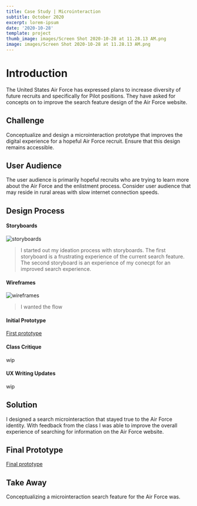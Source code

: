 ```yaml
---
title: Case Study | Microinteraction
subtitle: October 2020
excerpt: lorem-ipsum
date: '2020-10-28'
template: project
thumb_image: images/Screen Shot 2020-10-28 at 11.28.13 AM.png
image: images/Screen Shot 2020-10-28 at 11.28.13 AM.png
---
```

# Introduction
The United States Air Force has expressed plans to increase diversity of future recruits and specifically for Pilot positions. They have asked for concepts on to improve the search feature design of the Air Force website.

## Challenge

Conceptualize and design a microinteraction prototype that improves the digital experience for a hopeful Air Force recruit. Ensure that this design remains accessible.


## User Audience

The user audience is primarily hopeful recruits who are trying to learn more about the Air Force and the enlistment process. Consider user audience that may reside in rural areas with slow internet connection speeds.

## Design Process

#### Storyboards
![storyboards](/images/storyboards-ideation.png)

>I started out my ideation process with storyboards. The first storyboard is a frustrating experience of the current search feature. The second storyboard is an experience of my conecpt for an improved search experience.

#### Wireframes
![wireframes](/images/wireframes.png)

>I wanted the flow 

#### Initial Prototype

[First prototype](https://framer.com/share/PROJECT-3-miXD--98mipLE6q6XkAGCc1Tlj)

#### Class Critique
wip

#### UX Writing Updates
wip

## Solution

I designed a search microinteraction that stayed true to the Air Force identity. With feedback from the class I was able to improve the overall experience of searching for information on the Air Force website.

##  Final Prototype

[Final prototype](https://framer.com/share/PROJECT-4-UX-Writing--ybyOplsPeSFHuk5y0xic#ZzNH6Gum0)


## Take Away
Conceptualizing a microinteraction search feature for the Air Force was.